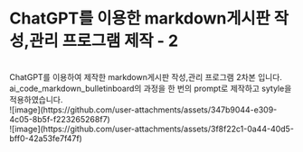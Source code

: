 # ChatGPT를 이용한 markdown게시판 작성,관리 프로그램 제작 - 2
<br>
ChatGPT를 이용하여 제작한 markdown게시판 작성,관리 프로그램 2차본 입니다.
ai_code_markdown_bulletinboard의 과정을 한 번의 prompt로 제작하고 sytyle을 적용하였습니다.

<br>
![image](https://github.com/user-attachments/assets/347b9044-e309-4c05-8b5f-f223265268f7)

<br>
![image](https://github.com/user-attachments/assets/3f8f22c1-0a44-40d5-bff0-42a53fe7f47f)
